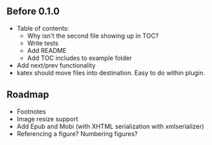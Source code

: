 ## Before 0.1.0

- Table of contents:
  - Why isn't the second file showing up in TOC?
  - Write tests
  - Add README
  - Add TOC includes to example folder
- Add next/prev functionality
- katex should move files into destination. Easy to do within plugin.

## Roadmap

- Footnotes
- Image resize support
- Add Epub and Mobi (with XHTML serialization with xmlserializer)
- Referencing a figure? Numbering figures?
